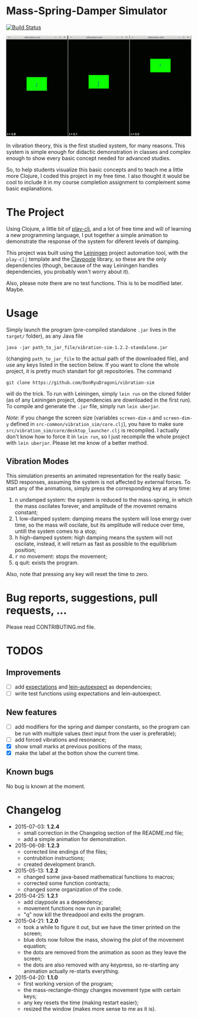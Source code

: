 # Mass-Spring-Damper Simulator

[![Build Status](https://travis-ci.org/DonRyuDragoni/vibration-sim.svg?branch=master)](https://travis-ci.org/DonRyuDragoni/vibration-sim)

![Animation][msd-animation]

In vibration theory, this is the first studied system, for many reasons. This
system is simple enough for didactic demonstration in classes and complex enough
to show every basic concept needed for advanced studies.

So, to help students visualize this basic concepts and to teach me a little more
Clojure, I coded this project in my free time. I also thought it would be cool
to include it in my course completion assignment to complement some basic
explanations.

# The Project

Using Clojure, a little bit of [play-clj][play-clj], and a lot of free time and
will of learning a new programming language, I put together a simple animation
to demonstrate the response of the system for diferent levels of damping.

This project was built using the [Leiningen][leiningen] project automation tool,
with the `play-clj` template and the [Claypoole][claypoole] library, so these
are the only dependencies (though, because of the way Leiningen handles
dependencies, you probably won't worry about it).

Also, please note there are no test functions. This is to be modified later.
Maybe.

# Usage

Simply launch the program (pre-compiled standalone `.jar` lives in the `target/`
folder), as any Java file

```
java -jar path_to_jar_file/vibration-sim-1.2.2-standalone.jar
```

(changing `path_to_jar_file` to the actual path of the downloaded file), and use
any keys listed in the section below. If you want to clone the whole project, it
is pretty much standart for git repositories. The command

```
git clone https://github.com/DonRyuDragoni/vibration-sim
```

will do the trick. To run with Leiningen, simply `lein run` on the cloned
folder (as of any Leiningen project, dependencies are downloaded in the first
run). To compile and generate the `.jar` file, simply run `lein uberjar`.

_Note_: if you change the screen size (variables `screen-dim-x` and
`screen-dim-y` defined in `src-common/vibration_sim/core.clj`), you have to make
sure `src/vibration_sim/core/desktop_launcher.clj` is recompiled. I actually
don't know how to force it in `lein run`, so I just recompile the whole project
with `lein uberjar`. Please let me know of a better method.

## Vibration Modes

This simulation presents an animated representation for the really basic MSD
responses, assuming the system is not affected by external forces. To start any
of the animations, simply press the corresponding key at any time:

1. <kbd>n</kbd> undamped system: the system is reduced to the mass-spring, in
    which the mass oscilates forever, and amplitude of the movemnt remains
    constant;
2. <kbd>l</kbd> low-damped system: damping means the system will lose energy
    over time, so the mass will oscilate, but its amplitude will reduce over
    time, untill the system comes to a stop;
3. <kbd>h</kbd> high-damped system: high damping means the system will not
    oscilate, instead, it will return as fast as possible to the equilibrium
    position;
4. <kbd>r</kbd> no movement: stops the movement;
5. <kbd>q</kbd> quit: exists the program.

Also, note that pressing any key will reset the time to zero.

# Bug reports, suggestions, pull requests, ...

Please read CONTRIBUTING.md file.

# TODOS

## Improvements

* [ ] add [expectations][expectations] and [lein-autoexpect][lein-autoexpect] as
    dependencies;
* [ ] write test functions using expectations and lein-autoexpect.

## New features

* [ ] add modifiers for the spring and damper constants, so the
    program can be run with multiple values (text input from the user
    is preferable);
* [ ] add forced vibrations and resonance;
* [x] show small marks at previous positions of the mass;
* [x] make the label at the botton show the current time.

## Known bugs

No bug is known at the moment.

# Changelog

* 2015-07-03: **1.2.4**
  * small correction in the Changelog section of the README.md file;
  * add a simple animation for demonstration.
* 2015-06-08: **1.2.3**
  * corrected line endings of the files;
  * contrubition instructions;
  * created development branch.
* 2015-05-13: **1.2.2**
  * changed some java-based mathematical functions to macros;
  * corrected some function contracts;
  * changed some organization of the code.
* 2015-04-25: **1.2.1**
  * add claypoole as a dependency;
  * movement functions now run in parallel;
  * "q" now kill the threadpool and exits the program.
* 2015-04-21: **1.2.0**
  * took a while to figure it out, but we have the timer printed on the
      screen;
  * blue dots now follow the mass, showing the plot of the movement equation;
  * the dots are removed from the animation as soon as they leave the screen;
  * the dots are also removed with any keypress, so re-starting any animation
      actually re-starts everything.
* 2015-04-20: **1.1.0**
  * first working version of the program;
  * the mass-rectangle-thingy changes movement type with certain keys;
  * any key resets the time (making restart easier);
  * resized the window (makes more sense to me as it is).

[msd-animation]: https://github.com/DonRyuDragoni/vibration-sim/blob/master/animation.gif
[play-clj]: https://github.com/oakes/play-clj
[leiningen]: http://leiningen.org/
[expectations]: https://github.com/jaycfields/expectations
[lein-autoexpect]: https://github.com/jakemcc/lein-autoexpect
[claypoole]: https://github.com/TheClimateCorporation/claypoole
